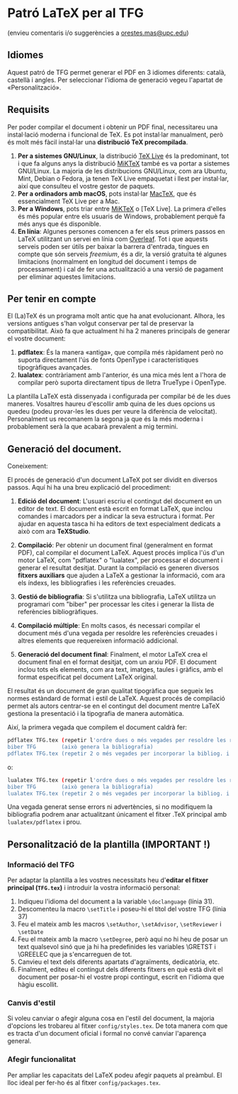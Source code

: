 # Patró LaTeX per al TFG

(envieu comentaris i/o suggerències a [orestes.mas@upc.edu](mailto:orestes.mas@upc.edu))

## Idiomes

Aquest patró de TFG permet generar el PDF en 3 idiomes diferents: català, castellà i angles. Per seleccionar l'idioma de generació vegeu l'apartat de «Personalització».

## Requisits

Per poder compilar el document i obtenir un PDF final, necessitareu una instal·lació moderna i funcional de TeX. Es pot instal·lar manualment, però és molt més fàcil instal·lar una **distribució TeX precompilada**.

1. **Per a sistemes GNU/Linux**, la distribució [TeX Live][1] és la predominant, tot i que fa alguns anys la distribució [MiKTeX][3] també es va portar a sistemes GNU/Linux. La majoria de les distribucions GNU/Linux, com ara Ubuntu, Mint, Debian o Fedora, ja tenen TeX Live empaquetat i llest per instal·lar, així que consulteu el vostre gestor de paquets.
2. **Per a ordinadors amb macOS**, pots instal·lar [MacTeX][2], que és essencialment TeX Live per a Mac.
3. **Per a Windows**, pots triar entre [MiKTeX][3] o [TeX Live]. La primera d'elles és més popular entre els usuaris de Windows, probablement perquè fa més anys que és disponible.
4. **En línia**: Algunes persones comencen a fer els seus primers passos en LaTeX utilitzant un servei en línia com [Overleaf][4]. Tot i que aquests serveis poden ser útils per baixar la barrera d'entrada, tingues en compte que són serveis _freemium_, és a dir, la versió gratuïta té algunes limitacions (normalment en longitud del document i temps de processament) i cal de fer una actualització a una versió de pagament per eliminar aquestes limitacions.

[1]: https://tug.org/texlive/
[2]: https://tug.org/mactex/
[3]: https://miktex.org/
[4]: https://www.overleaf.com/

## Per tenir en compte

El (La)TeX és un programa molt antic que ha anat evolucionant. Alhora, les versions antigues s'han volgut conservar per tal de preservar la compatibilitat. Això fa que actualment hi ha 2 maneres principals de generar el vostre document:

1. **pdflatex**: És la manera «antiga», que compila més ràpidament però no suporta directament l'ús de fonts OpenType i característiques tipogràfiques avançades.
2. **lualatex**: contràriament amb l'anterior, és una mica més lent a l'hora de compilar però suporta directament tipus de lletra TrueType i OpenType.

La plantilla LaTeX està dissenyada i configurada per compilar bé de les dues maneres. Vosaltres haureu d'escollir amb quina de les dues opcions us quedeu (podeu provar-les les dues per veure la diferència de velocitat). Personalment us recomanem la segona ja que és la més moderna i probablement serà la que acabarà prevalent a mig termini.

## Generació del document.

Coneixement:

El procés de generació d'un document LaTeX pot ser dividit en diversos passos. Aquí hi ha una breu explicació del procediment:

1. **Edició del document**: L'usuari escriu el contingut del document en un editor de text. El document està escrit en format LaTeX, que inclou comandes i marcadors per a indicar la seva estructura i format. Per ajudar en aquesta tasca hi ha editors de text especialment dedicats a això com ara **TeXStudio**.

2. **Compilació**: Per obtenir un document final (generalment en format PDF), cal compilar el document LaTeX. Aquest procés implica l'ús d'un motor LaTeX, com "pdflatex" o "lualatex", per processar el document i generar el resultat desitjat. Durant la compilació es generen diversos **fitxers auxiliars** que ajuden a LaTeX a gestionar la informació, com ara els índexs, les bibliografies i les referències creuades.

3. **Gestió de bibliografia**: Si s'utilitza una bibliografia, LaTeX utilitza un programari com "biber" per processar les cites i generar la llista de referències bibliogràfiques.

4. **Compilació múltiple**: En molts casos, és necessari compilar el document més d'una vegada per resoldre les referències creuades i altres elements que requereixen informació addicional.

5. **Generació del document final**: Finalment, el motor LaTeX crea el document final en el format desitjat, com un arxiu PDF. El document inclou tots els elements, com ara text, imatges, taules i gràfics, amb el format especificat pel document LaTeX original.

El resultat és un document de gran qualitat tipogràfica que segueix les normes estàndard de format i estil de LaTeX. Aquest procés de compilació permet als autors centrar-se en el contingut del document mentre LaTeX gestiona la presentació i la tipografia de manera automàtica.

Així, la primera vegada que compilem el document caldrà fer:

```sh
pdflatex TFG.tex (repetir l'ordre dues o més vegades per resoldre les referències creuades)
biber TFG        (això genera la bibliografia)
pdflatex TFG.tex (repetir 2 o més vegades per incorporar la bibliog. i resoldre les referències)
``` 

o:

```sh
lualatex TFG.tex (repetir l'ordre dues o més vegades per resoldre les referències creuades)
biber TFG        (això genera la bibliografia)
lualatex TFG.tex (repetir 2 o més vegades per incorporar la bibliog. i resoldre les referències)
```

Una vegada generat sense errors ni advertències, si no modifiquem la bibliografia podrem anar actualitzant únicament el fitxer .TeX principal amb `lualatex/pdflatex` i prou.

## Personalització de la plantilla (IMPORTANT !)

### Informació del TFG
Per adaptar la plantilla a les vostres necessitats heu d'**editar el fitxer principal (`TFG.tex`)** i introduir la vostra informació personal:

1. Indiqueu l'idioma del document a la variable `\doclanguage` (línia 31).
2. Descomenteu la macro `\setTitle` i poseu-hi el títol del vostre TFG (línia 37)
3. Feu el mateix amb les macros `\setAuthor`, `\setAdvisor`, `\setReviewer` i `\setDate`
4. Feu el mateix amb la macro `\setDegree`, però aquí no hi heu de posar un text qualsevol sinó que ja hi ha predefinides les variables \GRETST i \GREELEC que ja s'encarreguen de tot.
5. Canvieu el text dels diferents apartats d'agraïments, dedicatòria, etc.
6. Finalment, editeu el contingut dels diferents fitxers en què està divit el document per posar-hi el vostre propi contingut, escrit en l'idioma que hàgiu escollit.

### Canvis d'estil

Si voleu canviar o afegir alguna cosa en l'estil del document, la majoria d'opcions les trobareu al fitxer `config/styles.tex`. De tota manera com que es tracta d'un document oficial i formal no convé canviar l'aparença general.

### Afegir funcionalitat

Per ampliar les capacitats del LaTeX podeu afegir paquets al preàmbul. El lloc ideal per fer-ho és al fitxer `config/packages.tex`.
